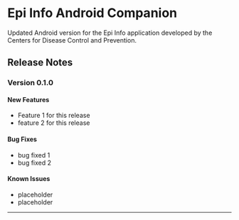 # Epi Info Android Companion
Updated Android version for the Epi Info application developed by the Centers for Disease Control and Prevention.

## Release Notes
### Version 0.1.0

#### New Features
* Feature 1 for this release
* feature 2 for this release

#### Bug Fixes
* bug fixed 1
* bug fixed 2

#### Known Issues
* placeholder
* placeholder
---
